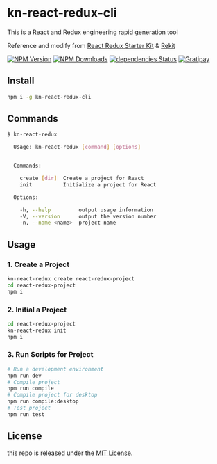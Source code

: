 # kn-react-redux-cli

This is a React and Redux engineering rapid generation tool

Reference and modify from [React Redux Starter Kit][starterkit-url] & [Rekit][rekit-url]

[![NPM Version][npm-image]][npm-url]
[![NPM Downloads][downloads-image]][downloads-url]
[![dependencies Status][dependencies-image]][dependencies-url]
[![Gratipay][licensed-image]][licensed-url]

## Install

```bash
npm i -g kn-react-redux-cli
```

## Commands

```bash
$ kn-react-redux

  Usage: kn-react-redux [command] [options]


  Commands:

    create [dir]  Create a project for React
    init          Initialize a project for React

  Options:

    -h, --help         output usage information
    -V, --version      output the version number
    -n, --name <name>  project name
```

## Usage

### 1. Create a Project

```bash
kn-react-redux create react-redux-project
cd react-redux-project
npm i
```

### 2. Initial a Project

```bash
cd react-redux-project
kn-react-redux init
npm i
```

### 3. Run Scripts for Project

```bash
# Run a development environment
npm run dev
# Compile project
npm run compile
# Compile project for desktop
npm run compile:desktop
# Test project
npm run test
```

## License

this repo is released under the [MIT
License](http://www.opensource.org/licenses/MIT).


[starterkit-url]: https://github.com/davezuko/react-redux-starter-kit
[rekit-url]: https://github.com/supnate/rekit
[npm-image]: https://img.shields.io/npm/v/kn-react-redux-cli.svg
[npm-url]: https://www.npmjs.org/package/
[downloads-image]: https://img.shields.io/npm/dm/kn-react-redux-cli.svg
[downloads-url]: https://npmjs.org/package/kn-react-redux-cli
[dependencies-image]: https://david-dm.org/kenode/kn-react-redux/status.svg
[dependencies-url]: https://david-dm.org/kenode/kn-react-redux-cli
[licensed-image]: https://img.shields.io/badge/license-MIT-blue.svg
[licensed-url]: ./LICENSE